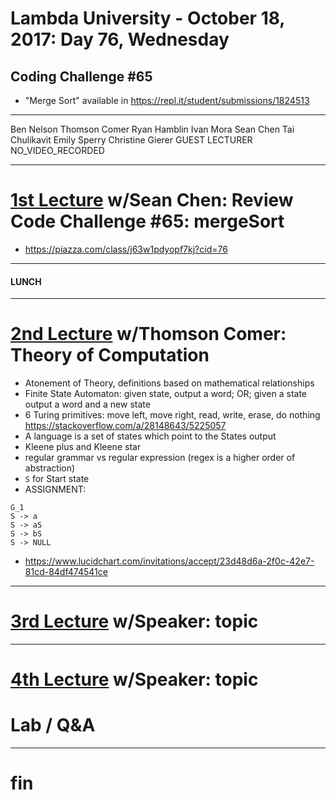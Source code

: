 # Lambda University - October 18, 2017: Day 76, Wednesday
## Coding Challenge #65
- "Merge Sort" available in https://repl.it/student/submissions/1824513
***
Ben Nelson
Thomson Comer
Ryan Hamblin
Ivan Mora
Sean Chen
Tai Chulikavit
Emily Sperry
Christine Gierer
GUEST LECTURER
NO_VIDEO_RECORDED
***
# [1st Lecture](VIDEO_RECORDED_NOT_POSTED) w/Sean Chen: Review Code Challenge #65: mergeSort
- https://piazza.com/class/j63w1pdyopf7kj?cid=76

***
#### LUNCH
***
# [2nd Lecture](VIDEO_RECORDED_NOT_POSTED) w/Thomson Comer: Theory of Computation
- Atonement of Theory, definitions based on mathematical relationships
- Finite State Automaton: given state, output a word; OR; given a state output a word and a new state
- 6 Turing primitives: move left, move right, read, write, erase, do nothing https://stackoverflow.com/a/28148643/5225057
- A language is a set of states which point to the States output
- Kleene plus and Kleene star
- regular grammar vs regular expression (regex is a higher order of abstraction)
- `S` for Start state
- ASSIGNMENT:
```
G_1
S -> a
S -> aS
S -> bS
S -> NULL
```
- https://www.lucidchart.com/invitations/accept/23d48d6a-2f0c-42e7-81cd-84df474541ce

***
# [3rd Lecture](VIDEO_RECORDED_NOT_POSTED) w/Speaker: topic
***
# [4th Lecture](VIDEO_RECORDED_NOT_POSTED) w/Speaker: topic
# Lab / Q&A
***
# fin
